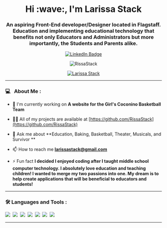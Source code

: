 <div id="header" align="center">
  <h1 align="center">Hi :wave:, I'm Larissa Stack</h1>
  <h3 align="center">An aspiring Front-End developer/Designer located in Flagstaff. Education and implementing educational technology that benefits not only Educators and Administrators but more importantly, the Students and Parents alike.</h3>
  <div id="badges">
    <a href="https://www.linkedin.com/in/larissa-stack/">
      <img src="https://img.shields.io/badge/LinkedIn-blue?style=for-the-badge&logo=linkedin&logoColor=white" alt="LinkedIn Badge"/>
    </a>
    <p> <img src="https://komarev.com/ghpvc/?username=RissaStack&label=Profile%20views&color=0e75b6&style=flat" alt="RissaStack" /> </p>
  </div>
</div>
<p align="center"> <a href="https://github.com/ryo-ma/github-profile-trophy"><img src="https://github-profile-trophy.vercel.app/?username=RissaStack" alt="Larissa Stack" /></a> </p>

---
### 💻 &nbsp; About Me :

- 🌱 I'm currently working on **A website for the Girl's Coconino Basketball Team**

- 👨‍💻 All of my projects are available at [https://github.com/RissaStack](https://github.com/RissaStack)

- 💬 Ask me about **Education, Baking, Basketball, Theater, Musicals, and Survivor **

- 📫 How to reach me **larissastack@gmail.com**

- ⚡ Fun fact **I decided I enjoyed coding after I taught middle school computer technology. I absolutely love education and teaching children! I wanted to merge my two passions into one. My dream is to help create applications that will be beneficial to educators and students!**

---

### :hammer_and_wrench: Languages and Tools :
<div>
  <img src="https://img.shields.io/badge/MongoDB-4EA94B?style=for-the-badge&logo=mongodb&logoColor=white"/>&nbsp;
  <img src="https://img.shields.io/badge/Express.js-404D59?style=for-the-badge"/>&nbsp;
  <img src="https://img.shields.io/badge/React-20232A?style=for-the-badge&logo=react&logoColor=61DAFB"/>&nbsp;
  <img src="https://img.shields.io/badge/Node.js-43853D?style=for-the-badge&logo=node.js&logoColor=white"/>&nbsp;
  <img src="https://img.shields.io/badge/MySQL-00000F?style=for-the-badge&logo=mysql&logoColor=white"/>&nbsp;
  <img src="https://img.shields.io/badge/Bootstrap-563D7C?style=for-the-badge&logo=bootstrap&logoColor=white"/>&nbsp;
  <img src="https://img.shields.io/badge/Jest-323330?style=for-the-badge&logo=Jest&logoColor=white"/>&nbsp;
</div>

---
